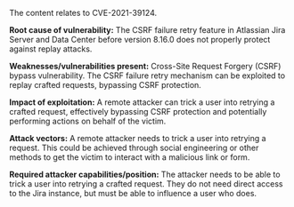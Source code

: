 The content relates to CVE-2021-39124.

**Root cause of vulnerability:**
The CSRF failure retry feature in Atlassian Jira Server and Data Center before version 8.16.0 does not properly protect against replay attacks.

**Weaknesses/vulnerabilities present:**
Cross-Site Request Forgery (CSRF) bypass vulnerability. The CSRF failure retry mechanism can be exploited to replay crafted requests, bypassing CSRF protection.

**Impact of exploitation:**
A remote attacker can trick a user into retrying a crafted request, effectively bypassing CSRF protection and potentially performing actions on behalf of the victim.

**Attack vectors:**
A remote attacker needs to trick a user into retrying a request. This could be achieved through social engineering or other methods to get the victim to interact with a malicious link or form.

**Required attacker capabilities/position:**
The attacker needs to be able to trick a user into retrying a crafted request. They do not need direct access to the Jira instance, but must be able to influence a user who does.
